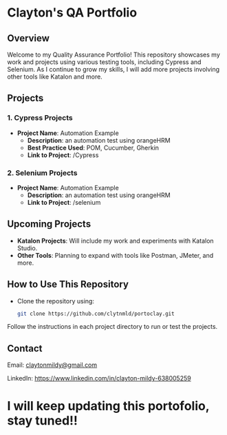# Clayton's QA Portfolio

## Overview
Welcome to my Quality Assurance Portfolio! This repository showcases my work and projects using various testing tools, including Cypress and Selenium. As I continue to grow my skills, I will add more projects involving other tools like Katalon and more.

## Projects

### 1. Cypress Projects
- **Project Name**: Automation Example
  - **Description**: an automation test using orangeHRM
  - **Best Practice Used**: POM, Cucumber, Gherkin
  - **Link to Project**: /Cypress

### 2. Selenium Projects
- **Project Name**: Automation Example
  - **Description**: an automation test using orangeHRM
  - **Link to Project**: /selenium

## Upcoming Projects
- **Katalon Projects**: Will include my work and experiments with Katalon Studio.
- **Other Tools**: Planning to expand with tools like Postman, JMeter, and more.

## How to Use This Repository
- Clone the repository using:
  ```bash
  git clone https://github.com/clytnmld/portoclay.git
Follow the instructions in each project directory to run or test the projects.

## Contact

Email: claytonmildy@gmail.com

LinkedIn: https://www.linkedin.com/in/clayton-mildy-638005259

# I will keep updating this portofolio, stay tuned!!
